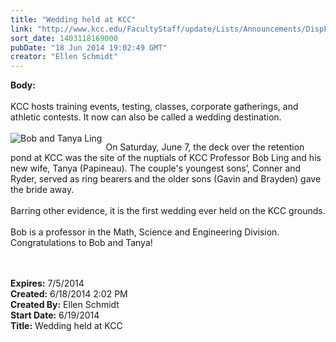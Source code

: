 ```yaml
---
title: "Wedding held at KCC"
link: "http://www.kcc.edu/FacultyStaff/update/Lists/Announcements/DispForm.aspx?ID=1546"
sort_date: 1403118169000
pubDate: "18 Jun 2014 19:02:49 GMT"
creator: "Ellen Schmidt"
---
```


<div><b>Body:</b> <div class="ExternalClassFA1071ADA87B4BC1A1D2EF6100D19CA8">
<div> </div>
<div>KCC hosts training events, testing, classes, corporate gatherings, and athletic contests. It now can also be called a wedding destination. <br /> <br />
<div style="float:left;margin-right:6px"><img alt="Bob and Tanya Ling" src="/FacultyStaff/update/PublishingImages/Ling_Wedding.jpg" /></div>
<p>On Saturday, June 7, the deck over the retention pond at KCC was the site of the nuptials of KCC Professor Bob Ling and his new wife, Tanya (Papineau). The couple's youngest sons’, Conner and Ryder, served as ring bearers and the older sons (Gavin and Brayden) gave the bride away.<br /> <br />Barring other evidence, it is the first wedding ever held on the KCC grounds.<br /> <br />Bob is a professor in the Math, Science and Engineering Division. Congratulations to Bob and Tanya!</p></div>
<div></div>
<div> </div>
<div> </div></div></div>
<div><b>Expires:</b> 7/5/2014</div>
<div><b>Created:</b> 6/18/2014 2:02 PM</div>
<div><b>Created By:</b> Ellen Schmidt</div>
<div><b>Start Date:</b> 6/19/2014</div>
<div><b>Title:</b> Wedding held at KCC</div>
